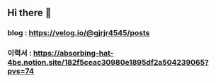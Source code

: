 ## Hi there 👋

### blog : https://velog.io/@gjrjr4545/posts
### 이력서 : https://absorbing-hat-4be.notion.site/182f5ceac30980e1895df2a504239065?pvs=74

<!--
**bocopile/bocopile** is a ✨ _special_ ✨ repository because its `README.md` (this file) appears on your GitHub profile.

Here are some ideas to get you started:

- 🔭 I’m currently working on ...
- 🌱 I’m currently learning ...
- 👯 I’m looking to collaborate on ...
- 🤔 I’m looking for help with ...
- 💬 Ask me about ...
- 📫 How to reach me: ...
- 😄 Pronouns: ...
- ⚡ Fun fact: ...
-->
